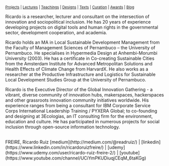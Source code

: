 <small>[Projects](projects.html) | [Lectures](lectures.html) | [Teachings](teachings.html) | [Designs](designs.html) | [Texts](texts.html) | [Curation](curation.html) | [Awards](awards.html) | <a href="https://readruiz.medium.com/" target="_blank">Blog</a></small>

Ricardo is a researcher, lecturer and consultant on the intersection of innovation and sociopolitical inclusion. He has 20 years of experience developing projects on digital tools and human rights in the governmental sector, development cooperation, and academia.

Ricardo holds an MA in Local Sustainable Development Management from the Faculty of Management Sciences of Pernambuco – the University of Pernambuco. He specialises in Hypermedia Design at Anhembi-Morumbi University (2003). He has a certificate in Co-creating Sustainable Cities from the Amsterdam Institute for Advanced Metropolitan Solutions and Health Effects of Climate Change from HarvardX. He also works as a researcher at the Productive Infrastructure and Logistics for Sustainable Local Development Studies Group at the University of Pernambuco.

Ricardo is the Executive Director of the Global Innovation Gathering - a vibrant, diverse community of innovation hubs, makerspaces, hackerspaces and other grassroots innovation community initiatives worldwide. His experience ranges from being a consultant for IBM Corporate Service Corps International Leadership Training / PYXERA Global; to co-founding and designing at 3Ecologias, an IT consulting firm for the environment, education and culture. He has participated in numerous projects for social inclusion through open-source information technology.

<br>
FREIRE, Ricardo Ruiz  
[medium](http://medium.com/@readruiz/) | [linkedin](https://www.linkedin.com/in/ricardoruizfreire/) | [udemy](https://www.udemy.com/user/ricardo-ruiz-freire-2/) | [youtube](https://www.youtube.com/channel/UCiYmPKUDiuqjCEqM_6taKGg)
